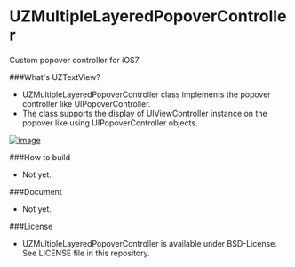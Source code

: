 UZMultipleLayeredPopoverController
==================================
Custom popover controller for iOS7

###What's UZTextView?
- UZMultipleLayeredPopoverController class implements the popover controller like UIPopoverController.
- The class supports the display of UIViewController instance on the popover like using UIPopoverController objects.

[![image](http://i.ytimg.com/vi/ePbiWwZu3w4/0.jpg)](https://www.youtube.com/watch?v=ePbiWwZu3w4)

###How to build
- Not yet.

###Document
- Not yet.

###License
- UZMultipleLayeredPopoverController is available under BSD-License. See LICENSE file in this repository.